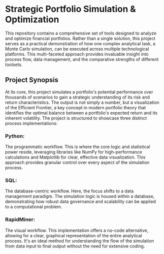 # **Strategic Portfolio Simulation & Optimization**
This repository contains a comprehensive set of tools designed to analyze and optimize financial portfolios. Rather than a single solution, this project serves as a practical demonstration of how one complex analytical task, a Monte Carlo simulation, can be executed across multiple technological platforms. This multi-faceted approach provides invaluable insight into process flow, data management, and the comparative strengths of different toolsets.

## Project Synopsis
At its core, this project simulates a portfolio's potential performance over thousands of scenarios to gain a strategic understanding of its risk and return characteristics. The output is not simply a number, but a visualization of the Efficient Frontier, a key concept in modern portfolio theory that identifies the optimal balance between a portfolio's expected return and its inherent volatility.
The project is structured to showcase three distinct process implementations:

### Python: 
The programmatic workflow. This is where the core logic and statistical power reside, leveraging libraries like NumPy for high-performance calculations and Matplotlib for clear, effective data visualization. This approach provides granular control over every aspect of the simulation process.
### SQL: 
The database-centric workflow. Here, the focus shifts to a data management paradigm. The simulation logic is housed within a database, demonstrating how robust data governance and scalability can be applied to a computational problem.
### RapidMiner: 
The visual workflow. This implementation offers a no-code alternative, allowing for a clear, graphical representation of the entire analytical process. It's an ideal method for understanding the flow of the simulation from data input to final output without the need for extensive coding.
